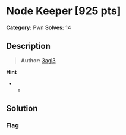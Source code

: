 # Node Keeper [925 pts]

**Category:** Pwn
**Solves:** 14

## Description
>**Author:** [3agl3](https://twitter.com/3agl31)

**Hint**
* -

## Solution

### Flag

